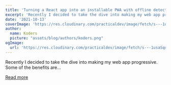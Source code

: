 ```yaml
---
title: 'Turning a React app into an installable PWA with offline detection, service workers and theming.'
excerpt: 'Recently I decided to take the dive into making my web app progressive. Some of the benefits are...'
date: '2021-10-13'
coverImage: 'https://res.cloudinary.com/practicaldev/image/fetch/s---1usaSqq--/c_imagga_scale,f_auto,fl_progressive,h_420,q_auto,w_1000/https://dev-to-uploads.s3.amazonaws.com/uploads/articles/k3eow50aza72u5k89b7w.png'
author:
  name: Koders
  picture: "assets/blog/authors/koders.png"
ogImage:
  url: 'https://res.cloudinary.com/practicaldev/image/fetch/s---1usaSqq--/c_imagga_scale,f_auto,fl_progressive,h_420,q_auto,w_1000/https://dev-to-uploads.s3.amazonaws.com/uploads/articles/k3eow50aza72u5k89b7w.png'
---
```


Recently I decided to take the dive into making my web app progressive. Some of the benefits are...

[Read more](https://dev.to/alexgurr/turning-a-react-app-into-a-pwa-with-offline-detection-service-workers-and-theming-142i)
